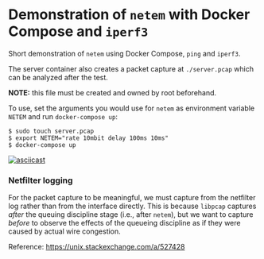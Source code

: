 # Demonstration of `netem` with Docker Compose and `iperf3`

Short demonstration of `netem` using Docker Compose, `ping` and `iperf3`.

The server container also creates a packet capture at `./server.pcap` which can be analyzed after the test.

**NOTE:** this file must be created and owned by root beforehand.

To use, set the arguments you would use for `netem` as environment variable `NETEM` and run `docker-compose up`:
```
$ sudo touch server.pcap
$ export NETEM="rate 10mbit delay 100ms 10ms"
$ docker-compose up
```

[![asciicast](https://asciinema.org/a/OacWcwOxUJ0uz6SeK9gDY2hOv.svg)](https://asciinema.org/a/OacWcwOxUJ0uz6SeK9gDY2hOv)


### Netfilter logging
For the packet capture to be meaningful, we must capture from the netfilter log rather than from the interface directly. This is because `libpcap` captures _after_ the queuing discipline stage (i.e., after `netem`), but we want to capture _before_ to observe the effects of the queueing discipline as if they were caused by actual wire congestion.

Reference: https://unix.stackexchange.com/a/527428